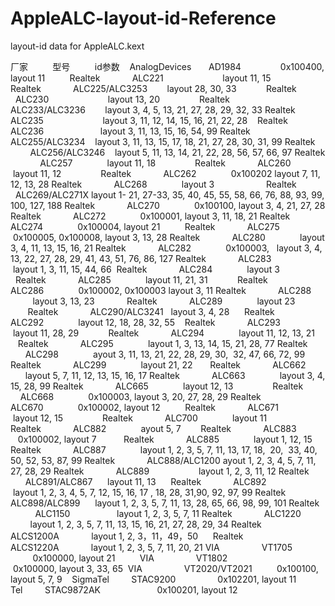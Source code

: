 # AppleALC-layout-id-Reference
layout-id data for AppleALC.kext

厂家          型号          id参数   
AnalogDevices       AD1984                0x100400, layout 11         
Realtek             ALC221                        layout 11, 15               
Realtek             ALC225/ALC3253        layout 28, 30, 33           
Realtek             ALC230                        layout 13, 20               
Realtek             ALC233/ALC3236        layout 3, 4, 5, 13, 21, 27, 28, 29, 32, 33
Realtek             ALC235                        layout 3, 11, 12, 14, 15, 16, 21, 22, 28   
Realtek             ALC236                       layout 3, 11, 13, 15, 16, 54, 99
Realtek             ALC255/ALC3234    layout 3, 11, 13, 15, 17, 18, 21, 27, 28, 30, 31, 99
Realtek             ALC256/ALC3246    layout 5, 11, 13, 14, 21, 22, 28, 56, 57, 66, 97
Realtek             ALC257              layout 11, 18               
Realtek             ALC260              layout 11, 12               
Realtek             ALC262              0x100202 layout 7, 11, 12, 13, 28
Realtek             ALC268              layout 3                    
Realtek             ALC269/ALC271X layout 1- 21, 27-33, 35, 40, 45, 55, 58, 66, 76, 88, 93, 99, 100, 127, 188
Realtek             ALC270              0x100100, layout 3, 4, 21, 27, 28
Realtek             ALC272              0x100001, layout 3, 11, 18, 21
Realtek             ALC274              0x100004, layout 21         
Realtek             ALC275              0x100005, 0x100008, layout 3, 13, 28
Realtek             ALC280              layout 3, 4, 11, 13, 15, 16, 21
Realtek             ALC282              0x100003,   layout 3, 4, 13, 22, 27, 28, 29, 41, 43, 51, 76, 86, 127
Realtek             ALC283              layout 1, 3, 11, 15, 44, 66 
Realtek             ALC284              layout 3                    
Realtek             ALC285              layout 11, 21, 31           
Realtek             ALC286              0x100002, 0x100003 layout 3, 11
Realtek             ALC288              layout 3, 13, 23            
Realtek             ALC289              layout 23                   
Realtek             ALC290/ALC3241   layout 3, 4, 28     
Realtek             ALC292              layout 12, 18, 28, 32, 55   
Realtek             ALC293              layout 11, 28, 29           
Realtek             ALC294              layout 11, 12, 13, 21       
Realtek             ALC295              layout 1, 3, 13, 14, 15, 21, 28, 77
Realtek             ALC298              ayout 3, 11, 13, 21, 22, 28, 29, 30,  32, 47, 66, 72, 99
Realtek             ALC299              layout 21, 22      
Realtek             ALC662               layout 5, 7, 11, 12, 13, 15, 16, 17
Realtek             ALC663              layout 3, 4, 15, 28, 99
Realtek             ALC665              layout 12, 13               
Realtek             ALC668              0x100003, layout 3, 20, 27, 28, 29
Realtek             ALC670              0x100002, layout 12         
Realtek             ALC671              layout 12, 15               
Realtek             ALC700              layout 11                   
Realtek             ALC882              ayout 5, 7       
Realtek             ALC883              0x100002, layout 7          
Realtek             ALC885              layout 1, 12, 15
Realtek             ALC887              layout 1, 2, 3, 5, 7, 11, 13, 17, 18,  20,  33, 40, 50, 52, 53, 87, 99
Realtek             ALC888/ALC1200 ayout 1, 2, 3, 4, 5, 7, 11, 27, 28, 29
Realtek             ALC889                    layout 1, 2, 3, 11, 12
Realtek             ALC891/ALC867      layout 11, 13     
Realtek             ALC892                     layout 1, 2, 3, 4, 5, 7, 12, 15, 16, 17 , 18, 28, 31,90, 92, 97, 99
Realtek             ALC898/ALC899      layout 1, 2, 3, 5, 7, 11, 13, 28, 65, 66, 98, 99, 101
Realtek             ALC1150                   layout 1, 2, 3, 5, 7, 11
Realtek             ALC1220                 layout 1, 2, 3, 5, 7, 11, 13, 15, 16, 21, 27, 28, 29, 34
Realtek             ALCS1200A             layout 1, 2, 3，11，49，50     
Realtek             ALCS1220A             layout 1, 2, 3, 5, 7, 11, 20, 21
VIA                 VT1705                       0x100000, layout 21         
VIA                 VT1802                       0x100000, layout 3, 33, 65 
VIA                 VT2020/VT2021          0x100100, layout 5, 7, 9   
SigmaTel         STAC9200                 0x102201, layout 11         
Tel         STAC9872AK                       0x100201, layout 12         
